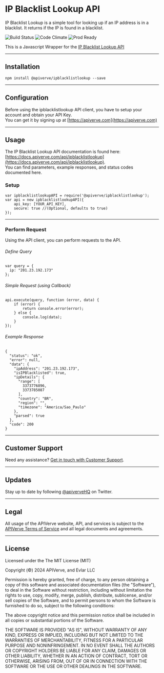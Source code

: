 IP Blacklist Lookup API
============

IP Blacklist Lookup is a simple tool for looking up if an IP address is in a blacklist. It returns if the IP is found in a blacklist.

![Build Status](https://img.shields.io/badge/build-passing-green)
![Code Climate](https://img.shields.io/badge/maintainability-B-purple)
![Prod Ready](https://img.shields.io/badge/production-ready-blue)

This is a Javascript Wrapper for the [IP Blacklist Lookup API](https://apiverve.com/marketplace/api/ipblacklistlookup)

---

## Installation
	npm install @apiverve/ipblacklistlookup --save

---

## Configuration

Before using the ipblacklistlookup API client, you have to setup your account and obtain your API Key.  
You can get it by signing up at [https://apiverve.com](https://apiverve.com)

---

## Usage

The IP Blacklist Lookup API documentation is found here: [https://docs.apiverve.com/api/ipblacklistlookup](https://docs.apiverve.com/api/ipblacklistlookup).  
You can find parameters, example responses, and status codes documented here.

### Setup

```
var ipblacklistlookupAPI = require('@apiverve/ipblacklistlookup');
var api = new ipblacklistlookupAPI({
    api_key: [YOUR_API_KEY],
    secure: true //(Optional, defaults to true)
});
```

---


### Perform Request
Using the API client, you can perform requests to the API.

###### Define Query

```
var query = {
  ip: "201.23.192.173"
};
```

###### Simple Request (using Callback)

```
api.execute(query, function (error, data) {
    if (error) {
        return console.error(error);
    } else {
        console.log(data);
    }
});
```

###### Example Response

```
{
  "status": "ok",
  "error": null,
  "data": {
    "ipAddress": "201.23.192.173",
    "isIPBlacklisted": true,
    "ipDetails": {
      "range": [
        3373776896,
        3373785087
      ],
      "country": "BR",
      "region": "",
      "timezone": "America/Sao_Paulo"
    },
    "parsed": true
  },
  "code": 200
}
```

---

## Customer Support

Need any assistance? [Get in touch with Customer Support](https://apiverve.com/contact).

---

## Updates
Stay up to date by following [@apiverveHQ](https://twitter.com/apiverveHQ) on Twitter.

---

## Legal

All usage of the APIVerve website, API, and services is subject to the [APIVerve Terms of Service](https://apiverve.com/terms) and all legal documents and agreements.

---

## License
Licensed under the The MIT License (MIT)

Copyright (&copy;) 2024 APIVerve, and Evlar LLC

Permission is hereby granted, free of charge, to any person obtaining a copy of this software and associated documentation files (the "Software"), to deal in the Software without restriction, including without limitation the rights to use, copy, modify, merge, publish, distribute, sublicense, and/or sell copies of the Software, and to permit persons to whom the Software is furnished to do so, subject to the following conditions:

The above copyright notice and this permission notice shall be included in all copies or substantial portions of the Software.

THE SOFTWARE IS PROVIDED "AS IS", WITHOUT WARRANTY OF ANY KIND, EXPRESS OR IMPLIED, INCLUDING BUT NOT LIMITED TO THE WARRANTIES OF MERCHANTABILITY, FITNESS FOR A PARTICULAR PURPOSE AND NONINFRINGEMENT. IN NO EVENT SHALL THE AUTHORS OR COPYRIGHT HOLDERS BE LIABLE FOR ANY CLAIM, DAMAGES OR OTHER LIABILITY, WHETHER IN AN ACTION OF CONTRACT, TORT OR OTHERWISE, ARISING FROM, OUT OF OR IN CONNECTION WITH THE SOFTWARE OR THE USE OR OTHER DEALINGS IN THE SOFTWARE.